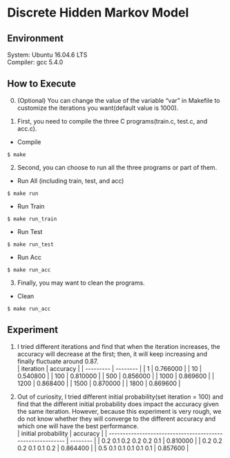 # Discrete Hidden Markov Model

## Environment

System: Ubuntu 16.04.6 LTS <br>
Compiler: gcc 5.4.0 <br>

## How to Execute

0.  (Optional) You can change the value of the variable “var” in Makefile to customize the iterations you want(default value is 1000).

1. First, you need to compile the three C programs(train.c, test.c, and acc.c). 
- Compile
```
$ make
```
2. Second, you can choose to run all the three programs or part of them.
- Run All (including train, test, and acc)
```
$ make run
```
- Run Train
```
$ make run_train
```
- Run Test
```
$ make run_test
```
- Run Acc
```
$ make run_acc
```
3. Finally, you may want to clean the programs.
- Clean
```
$ make run_acc
```

## Experiment
1. I tried different iterations and find that when the iteration increases, the accuracy will decrease at the first; then, it will keep increasing and finally fluctuate around 0.87. <br>
| iteration | accuracy |
| --------- | -------- |
| 1         | 0.766000 |
| 10        | 0.540800 |
| 100       | 0.810000 |
| 500       | 0.856000 |
| 1000      | 0.869600 |
| 1200      | 0.868400 |
| 1500      | 0.870000 |
| 1800      | 0.869600 |

2. Out of curiosity, I tried different initial probability(set iteration = 100) and find that the different initial probability does impact the accuracy given the same iteration. However, because this experiment is very rough, we do not know whether they will converge to the different accuracy and which one will have the best performance. <br>
| initial probability                                        | accuracy |
| ---------------------------------------------------------- | -------- |
| 0.2        0.1        0.2        0.2        0.2        0.1 | 0.810000 |
| 0.2        0.2        0.2        0.1        0.1        0.2 | 0.864400 |
| 0.5        0.1        0.1        0.1        0.1        0.1 | 0.857600 |
